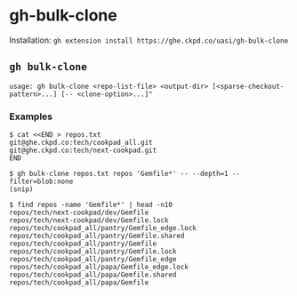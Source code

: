 # gh-bulk-clone

Installation: `gh extension install https://ghe.ckpd.co/uasi/gh-bulk-clone`

## `gh bulk-clone`

```
usage: gh bulk-clone <repo-list-file> <output-dir> [<sparse-checkout-pattern>...] [-- <clone-option>...]"
```

### Examples

```
$ cat <<END > repos.txt
git@ghe.ckpd.co:tech/cookpad_all.git
git@ghe.ckpd.co:tech/next-cookpad.git
END

$ gh bulk-clone repos.txt repos 'Gemfile*' -- --depth=1 --filter=blob:none
(snip)

$ find repos -name 'Gemfile*' | head -n10
repos/tech/next-cookpad/dev/Gemfile
repos/tech/next-cookpad/dev/Gemfile.lock
repos/tech/cookpad_all/pantry/Gemfile_edge.lock
repos/tech/cookpad_all/pantry/Gemfile.shared
repos/tech/cookpad_all/pantry/Gemfile
repos/tech/cookpad_all/pantry/Gemfile.lock
repos/tech/cookpad_all/pantry/Gemfile_edge
repos/tech/cookpad_all/papa/Gemfile_edge.lock
repos/tech/cookpad_all/papa/Gemfile.shared
repos/tech/cookpad_all/papa/Gemfile
```
